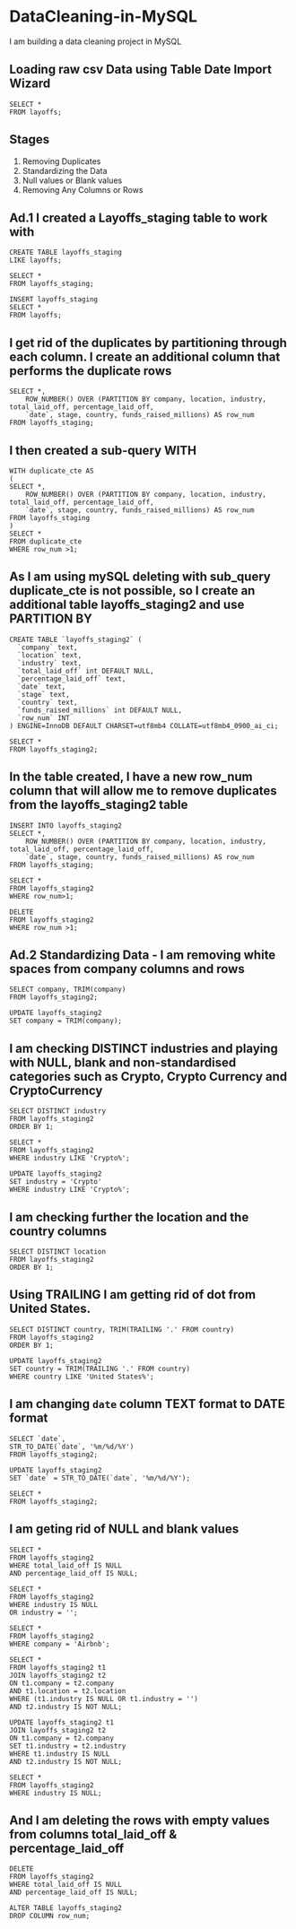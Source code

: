 # DataCleaning-in-MySQL
I am building a data cleaning project in MySQL

## Loading raw csv Data using Table Date Import Wizard

```
SELECT *
FROM layoffs;
```
## Stages 
  1. Removing Duplicates 
  2. Standardizing the Data 
  3. Null values or Blank values 
  4. Removing Any Columns or Rows

## Ad.1 I created a Layoffs_staging table to work with

```
CREATE TABLE layoffs_staging
LIKE layoffs;

SELECT *
FROM layoffs_staging;

INSERT layoffs_staging
SELECT *
FROM layoffs;
```
## I get rid of the duplicates by partitioning through each column. I create an additional column that performs the duplicate rows

```
SELECT *,
	ROW_NUMBER() OVER (PARTITION BY company, location, industry, total_laid_off, percentage_laid_off, 
    `date`, stage, country, funds_raised_millions) AS row_num
FROM layoffs_staging;
```

## I then created a sub-query WITH

```
WITH duplicate_cte AS 
(
SELECT *,
	ROW_NUMBER() OVER (PARTITION BY company, location, industry, total_laid_off, percentage_laid_off, 
    `date`, stage, country, funds_raised_millions) AS row_num
FROM layoffs_staging
)
SELECT *
FROM duplicate_cte
WHERE row_num >1;
```
## As I am using mySQL deleting with sub_query duplicate_cte is not possible, so I create an additional table layoffs_staging2 and use PARTITION BY 

```
CREATE TABLE `layoffs_staging2` (
  `company` text,
  `location` text,
  `industry` text,
  `total_laid_off` int DEFAULT NULL,
  `percentage_laid_off` text,
  `date` text,
  `stage` text,
  `country` text,
  `funds_raised_millions` int DEFAULT NULL,
  `row_num` INT
) ENGINE=InnoDB DEFAULT CHARSET=utf8mb4 COLLATE=utf8mb4_0900_ai_ci;

SELECT *
FROM layoffs_staging2;
```

## In the table created, I have a new row_num column that will allow me to remove duplicates from the layoffs_staging2 table

```
INSERT INTO layoffs_staging2
SELECT *,
	ROW_NUMBER() OVER (PARTITION BY company, location, industry, total_laid_off, percentage_laid_off, 
    `date`, stage, country, funds_raised_millions) AS row_num
FROM layoffs_staging;

SELECT *
FROM layoffs_staging2
WHERE row_num>1;

DELETE 
FROM layoffs_staging2
WHERE row_num >1;
```

## Ad.2 Standardizing Data  - I am removing white spaces from company columns and rows 

```
SELECT company, TRIM(company)
FROM layoffs_staging2;

UPDATE layoffs_staging2
SET company = TRIM(company);
```

## I am checking DISTINCT industries and playing with NULL, blank and non-standardised categories such as Crypto, Crypto Currency and CryptoCurrency 

```
SELECT DISTINCT industry
FROM layoffs_staging2
ORDER BY 1;

SELECT *
FROM layoffs_staging2
WHERE industry LIKE 'Crypto%';

UPDATE layoffs_staging2
SET industry = 'Crypto'
WHERE industry LIKE 'Crypto%';
```
## I am checking further the location and the country columns 
```
SELECT DISTINCT location 
FROM layoffs_staging2
ORDER BY 1;
```
## Using TRAILING I am getting rid of dot from United States. 

```
SELECT DISTINCT country, TRIM(TRAILING '.' FROM country)
FROM layoffs_staging2
ORDER BY 1;

UPDATE layoffs_staging2
SET country = TRIM(TRAILING '.' FROM country)
WHERE country LIKE 'United States%';
```

## I am changing `date` column TEXT format to DATE format 

```
SELECT `date`,
STR_TO_DATE(`date`, '%m/%d/%Y')
FROM layoffs_staging2;

UPDATE layoffs_staging2
SET `date` = STR_TO_DATE(`date`, '%m/%d/%Y');

SELECT *
FROM layoffs_staging2; 
```

## I am geting rid of NULL and blank values 

```
SELECT *
FROM layoffs_staging2 
WHERE total_laid_off IS NULL
AND percentage_laid_off IS NULL;

SELECT *
FROM layoffs_staging2
WHERE industry IS NULL
OR industry = '';

SELECT *
FROM layoffs_staging2
WHERE company = 'Airbnb';

SELECT *
FROM layoffs_staging2 t1
JOIN layoffs_staging2 t2
ON t1.company = t2.company 
AND t1.location = t2.location 
WHERE (t1.industry IS NULL OR t1.industry = '')
AND t2.industry IS NOT NULL;

UPDATE layoffs_staging2 t1
JOIN layoffs_staging2 t2
ON t1.company = t2.company 
SET t1.industry = t2.industry
WHERE t1.industry IS NULL 
AND t2.industry IS NOT NULL;

SELECT *
FROM layoffs_staging2
WHERE industry IS NULL;
```

## And I am deleting the rows with empty values from columns total_laid_off & percentage_laid_off

```
DELETE 
FROM layoffs_staging2
WHERE total_laid_off IS NULL
AND percentage_laid_off IS NULL; 

ALTER TABLE layoffs_staging2
DROP COLUMN row_num;
```
